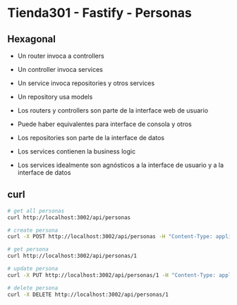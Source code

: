 # Tienda301 - Fastify - Personas

## Hexagonal

- Un router invoca a controllers
- Un controller invoca services
- Un service invoca repositories y otros services
- Un repository usa models

- Los routers y controllers son parte de la interface web de usuario
- Puede haber equivalentes para interface de consola y otros
- Los repositories son parte de la interface de datos
- Los services contienen la business logic
- Los services idealmente son agnósticos a la interface de usuario y a la interface de datos

## curl

```sh
# get all personas
curl http://localhost:3002/api/personas

# create persona
curl -X POST http://localhost:3002/api/personas -H "Content-Type: application/json" -d '{"nombre": "Ana"}'

# get persona
curl http://localhost:3002/api/personas/1

# update persona
curl -X PUT http://localhost:3002/api/personas/1 -H "Content-Type: application/json" -d '{"nombre": "Betty"}'

# delete persona
curl -X DELETE http://localhost:3002/api/personas/1

```
